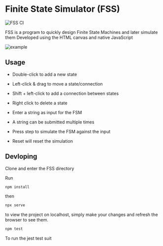 # Finite State Simulator (FSS)

![FSS CI](https://github.com/shailpatels/FSS/workflows/CI/badge.svg)

FSS is a program to quickly design Finite State Machines and later simulate them
Developed using the HTML canvas and native JavaScript

![example](cover_img.png)

## Usage

- Double-click to add a new state
- Left-click & drag to move a state/connection
- Shift + left-click to add a connection between states
- Right click to delete a state

- Enter a string as input for the FSM
- A string can be submitted multiple times
- Press step to simulate the FSM against the input
- Reset will reset the simulation

## Devloping

Clone and enter the FSS directory

Run

```bash
npm install
```

then

```bash
npx serve
```

to view the project on localhost, simply make your changes and refresh the browser to see them.

```bash
npm test
```

To run the jest test suit






